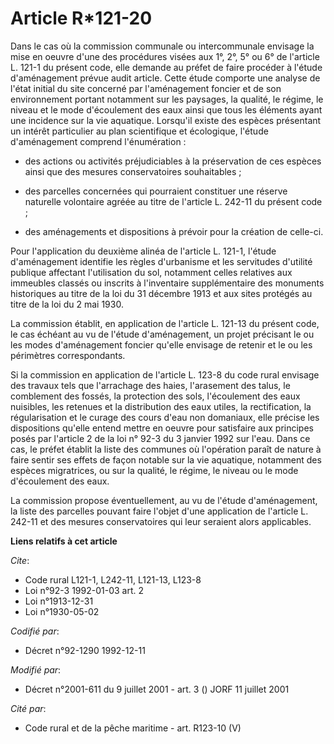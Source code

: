# Article R*121-20

Dans le cas où la commission communale ou intercommunale envisage la mise en oeuvre d'une des procédures visées aux 1°, 2°,
5° ou 6° de l'article L. 121-1 du présent code, elle demande au préfet de faire procéder à l'étude d'aménagement prévue audit
article. Cette étude comporte une analyse de l'état initial du site concerné par l'aménagement foncier et de son
environnement portant notamment sur les paysages, la qualité, le régime, le niveau et le mode d'écoulement des eaux ainsi que
tous les éléments ayant une incidence sur la vie aquatique. Lorsqu'il existe des espèces présentant un intérêt particulier au
plan scientifique et écologique, l'étude d'aménagement comprend l'énumération :

- des actions ou activités préjudiciables à la préservation de ces espèces ainsi que des mesures conservatoires
souhaitables ;

- des parcelles concernées qui pourraient constituer une réserve naturelle volontaire agréée au titre de l'article L. 242-11
du présent code ;

- des aménagements et dispositions à prévoir pour la création de celle-ci.

Pour l'application du deuxième alinéa de l'article L. 121-1, l'étude d'aménagement identifie les règles d'urbanisme et les
servitudes d'utilité publique affectant l'utilisation du sol, notamment celles relatives aux immeubles classés ou inscrits à
l'inventaire supplémentaire des monuments historiques au titre de la loi du 31 décembre 1913 et aux sites protégés au titre
de la loi du 2 mai 1930.

La commission établit, en application de l'article L. 121-13 du présent code, le cas échéant au vu de l'étude d'aménagement,
un projet précisant le ou les modes d'aménagement foncier qu'elle envisage de retenir et le ou les périmètres correspondants.

Si la commission en application de l'article L. 123-8 du code rural envisage des travaux tels que l'arrachage des haies,
l'arasement des talus, le comblement des fossés, la protection des sols, l'écoulement des eaux nuisibles, les retenues et la
distribution des eaux utiles, la rectification, la régularisation et le curage des cours d'eau non domaniaux, elle précise
les dispositions qu'elle entend mettre en oeuvre pour satisfaire aux principes posés par l'article 2 de la loi n° 92-3 du 3
janvier 1992 sur l'eau. Dans ce cas, le préfet établit la liste des communes où l'opération paraît de nature à faire sentir
ses effets de façon notable sur la vie aquatique, notamment des espèces migratrices, ou sur la qualité, le régime, le niveau
ou le mode d'écoulement des eaux.

La commission propose éventuellement, au vu de l'étude d'aménagement, la liste des parcelles pouvant faire l'objet d'une
application de l'article L. 242-11 et des mesures conservatoires qui leur seraient alors applicables.

**Liens relatifs à cet article**

_Cite_:

  - Code rural L121-1, L242-11, L121-13, L123-8
  - Loi n°92-3 1992-01-03 art. 2
  - Loi n°1913-12-31
  - Loi n°1930-05-02

_Codifié par_:

  - Décret n°92-1290 1992-12-11

_Modifié par_:

  - Décret n°2001-611 du 9 juillet 2001 - art. 3 () JORF 11 juillet 2001

_Cité par_:

  - Code rural et de la pêche maritime - art. R123-10 (V)
